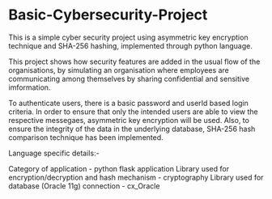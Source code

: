 # Basic-Cybersecurity-Project
This is a simple cyber security project using asymmetric key encryption technique and SHA-256 hashing, implemented through python language.

This project shows how security features are added in the usual flow of the organisations, by simulating an organisation where employees are communicating among themselves by sharing confidential and sensitive imformation. 

To authenticate users, there is a basic password and userId based login criteria. In order to ensure that only the intended users are able to view the respective messegaes, asymmetric key encryption will be used. Also, to ensure the integrity of the data in the underlying database, SHA-256 hash comparison technique has been implemented.

Language specific details:- 

Category of application - python flask application
Library used for encryption/decryption and hash mechanism - cryptography
Library used for database (Oracle 11g) connection - cx_Oracle

